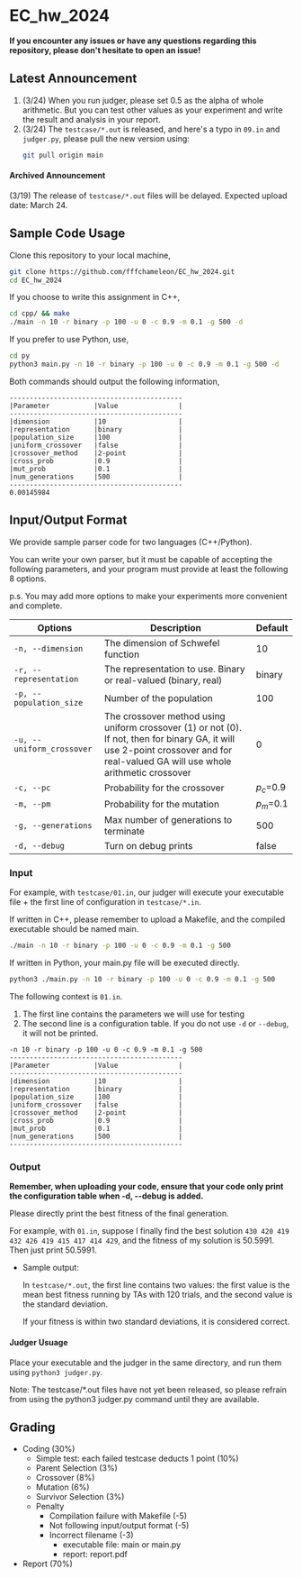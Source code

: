 # EC_hw_2024
**If you encounter any issues or have any questions regarding this repository, please don't hesitate to open an issue!**
## Latest Announcement
1. (3/24) When you run judger, please set 0.5 as the alpha of whole arithmetic. But you can test other values as your experiment and write the result and analysis in your report.
2. (3/24) The `testcase/*.out` is released, and here's a typo in `09.in` and `judger.py`, please pull the new version using:
    ```bash
    git pull origin main
    ```

#### Archived Announcement
(3/19) The release of `testcase/*.out` files will be delayed. Expected upload date: March 24.

## Sample Code Usage
Clone this repository to your local machine,
```bash
git clone https://github.com/fffchameleon/EC_hw_2024.git
cd EC_hw_2024
```
If you choose to write this assignment in C++,
```bash
cd cpp/ && make
./main -n 10 -r binary -p 100 -u 0 -c 0.9 -m 0.1 -g 500 -d
```
If you prefer to use Python, use,
```bash
cd py
python3 main.py -n 10 -r binary -p 100 -u 0 -c 0.9 -m 0.1 -g 500 -d
```
Both commands should output the following information,
```
-------------------------------------------
|Parameter           |Value               |
-------------------------------------------
|dimension           |10                  |
|representation      |binary              |
|population_size     |100                 |
|uniform_crossover   |false               |
|crossover_method    |2-point             |
|cross_prob          |0.9                 |
|mut_prob            |0.1                 |
|num_generations     |500                 |
-------------------------------------------
0.00145984
```
## Input/Output Format
We provide sample parser code for two languages (C++/Python). 

You can write your own parser, but it must be capable of accepting the following parameters, and your program must provide at least the following 8 options. 

p.s. You may add more options to make your experiments more convenient and complete.

| Options       | Description | Default |
| ------------- | ----------- | ------- |
| `-n, --dimension` | The dimension of Schwefel function | 10 |
| `-r, --representation`    | The representation to use. Binary or real-valued (binary, real) | binary |
| `-p, --population_size`	  |  Number of the population |100 |
| `-u, --uniform_crossover`  | The crossover method using uniform crossover (1) or not (0). If not, then for binary GA, it will use 2-point crossover and for real-valued GA will use whole arithmetic crossover | 0 |
| `-c, --pc` |	Probability for the crossover | $p_c$=0.9 |
| `-m, --pm` |	Probability for the mutation  |  $p_m$=0.1 |
| `-g, --generations`  |  Max number of generations to terminate | 500 |
| `-d, --debug`        | Turn on debug prints | false |

### Input
For example, with `testcase/01.in`, our judger will execute your executable file + the first line of configuration in `testcase/*.in`.

If written in C++, please remember to upload a Makefile, and the compiled executable should be named main.
```bash
./main -n 10 -r binary -p 100 -u 0 -c 0.9 -m 0.1 -g 500
```
If written in Python, your main.py file will be executed directly.
```bash
python3 ./main.py -n 10 -r binary -p 100 -u 0 -c 0.9 -m 0.1 -g 500
```
The following context is `01.in`. 
1. The first line contains the parameters we will use for testing
2. The second line is a configuration table. If you do not use `-d` or `--debug`, it will not be printed.
```
-n 10 -r binary -p 100 -u 0 -c 0.9 -m 0.1 -g 500
-------------------------------------------
|Parameter           |Value               |
-------------------------------------------
|dimension           |10                  |
|representation      |binary              |
|population_size     |100                 |
|uniform_crossover   |false               |
|crossover_method    |2-point             |
|cross_prob          |0.9                 |
|mut_prob            |0.1                 |
|num_generations     |500                 |
-------------------------------------------
```
### Output
**Remember, when uploading your code, ensure that your code only print the configuration table when -d, --debug is added.**

Please directly print the best fitness of the final generation.

For example, with `01.in`, suppose I finally find the best solution `430 420 419 432 426 419 415 417 414 429`, and the fitness of my solution is 50.5991.
Then just print 50.5991.
- Sample output:

  In `testcase/*.out`, the first line contains two values: the first value is the mean best fitness running by TAs with 120 trials, and the second value is the standard deviation.
  
  If your fitness is within two standard deviations, it is considered correct.
#### Judger Usuage
Place your executable and the judger in the same directory, and run them using `python3 judger.py`. 

Note: The testcase/*.out files have not yet been released, so please refrain from using the python3 judger.py command until they are available.
## Grading 
- Coding (30%)
  - Simple test: each failed testcase deducts 1 point (10%)
  - Parent Selection (3%)
  - Crossover (8%)
  - Mutation (6%)
  - Survivor Selection (3%)
  - Penalty
    - Compilation failure with Makefile (-5)
    - Not following input/output format (-5)
    - Incorrect filename (-3)
      - executable file: main or main.py
      - report: report.pdf
- Report (70%)
